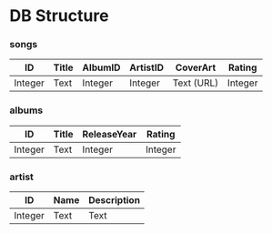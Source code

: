 # DB Structure

### songs
| **ID** | **Title** | **AlbumID** | **ArtistID** | **CoverArt** | **Rating** |
| --- | --- | --- | --- | --- | --- |
| Integer | Text | Integer | Integer | Text (URL) | Integer |

### albums
| **ID** | **Title** | **ReleaseYear** | **Rating** |
| --- | --- | --- | --- |
| Integer | Text | Integer | Integer |

### artist
| **ID** | **Name** | **Description** |
| --- | --- | --- |
| Integer| Text | Text |
